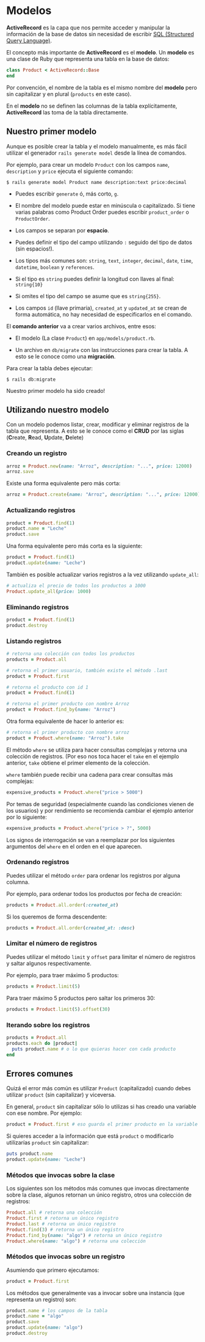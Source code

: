 # Modelos

**ActiveRecord** es la capa que nos permite acceder y manipular la información de la base de datos sin necesidad de escribir [SQL (Structured Query Language)](SQL (Structured Query Language)).

El concepto más importante de **ActiveRecord** es el **modelo**. Un **modelo** es una clase de Ruby que representa una tabla en la base de datos:

```ruby
class Product < ActiveRecord::Base
end
```

Por convención, el nombre de la tabla es el mismo nombre del **modelo** pero sin capitalizar y en plural (`products` en este caso).

En el **modelo** no se definen las columnas de la tabla explícitamente, **ActiveRecord** las toma de la tabla directamente.

## Nuestro primer modelo

Aunque es posible crear la tabla y el modelo manualmente, es más fácil utilizar el generador `rails generate model` desde la línea de comandos.

Por ejemplo, para crear un modelo `Product` con los campos `name`, `description` y `price` ejecuta el siguiente comando:

```
$ rails generate model Product name description:text price:decimal
```

* Puedes escribir `generate` ó, más corto, `g`.

* El nombre del modelo puede estar en minúscula o capitalizado. Si tiene varias palabras como Product Order puedes escribir `product_order` o `ProductOrder`.

* Los campos se separan por **espacio**.

* Puedes definir el tipo del campo utilizando `:` seguido del tipo de datos (sin espacios!).

* Los tipos más comunes son: `string`, `text`, `integer`, `decimal`, `date`, `time`, `datetime`,  `boolean` y `references`.

* Si el tipo es `string` puedes definir la longitud con llaves al final: `string{10}`

* Si omites el tipo del campo se asume que es `string{255}`.

* Los campos `id` (llave primaria), `created_at` y `updated_at` se crean de forma automática, no hay necesidad de especificarlos en el comando.

El **comando anterior** va a crear varios archivos, entre esos:

* El modelo (La clase `Product`) en `app/models/product.rb`.

* Un archivo en `db/migrate` con las instrucciones para crear la tabla. A esto se le conoce como una **migración**.

Para crear la tabla debes ejecutar:

```
$ rails db:migrate
```

Nuestro primer modelo ha sido creado!

## Utilizando nuestro modelo

Con un modelo podemos listar, crear, modificar y eliminar registros de la tabla que representa. A esto se le conoce como el **CRUD** por las siglas (**C**reate, **R**ead, **U**pdate, **D**elete)

### Creando un registro

```ruby
arroz = Product.new(name: "Arroz", description: "...", price: 12000)
arroz.save
````

Existe una forma equivalente pero más corta:

```ruby
arroz = Product.create(name: "Arroz", description: "...", price: 12000)
```

### Actualizando registros

```ruby
product = Product.find(1)
product.name = "Leche"
product.save
```

Una forma equivalente pero más corta es la siguiente:

```ruby
product = Product.find(1)
product.update(name: "Leche")
```

También es posible actualizar varios registros a la vez utilizando `update_all`:

```ruby
# actualiza el precio de todos los productos a 1000
Product.update_all(price: 1000)
```

### Eliminando registros

```ruby
product = Product.find(1)
product.destroy
```

### Listando registros

```ruby
# retorna una colección con todos los productos
products = Product.all
```

```ruby
# retorna el primer usuario, también existe el método .last
product = Product.first
```

```ruby
# retorna el producto con id 1
product = Product.find(1)
```

```ruby
# retorna el primer producto con nombre Arroz
product = Product.find_by(name: "Arroz")
```

Otra forma equivalente de hacer lo anterior es:

```ruby
# retorna el primer producto con nombre arroz
product = Product.where(name: "Arroz").take
```

El método `where` se utiliza para hacer consultas complejas y retorna una colección de registros. (Por eso nos toca hacer el `take` en el ejemplo anterior, `take` obtiene el primer elemento de la colección.

`where` también puede recibir una cadena para crear consultas más complejas:

```ruby
expensive_products = Product.where("price > 5000")
```

Por temas de seguridad (especialmente cuando las condiciones vienen de los usuarios) y por rendimiento se recomienda cambiar el ejemplo anterior por lo siguiente:

```ruby
expensive_products = Product.where("price > ?", 5000)
```

Los signos de interrogación se van a reemplazar por los siguientes argumentos del `where` en el orden en el que aparecen.

### Ordenando registros

Puedes utilizar el método `order` para ordenar los registros por alguna columna.

Por ejemplo, para ordenar todos los productos por fecha de creación:

```ruby
products = Product.all.order(:created_at)
```

Si los queremos de forma descendente:

```ruby
products = Product.all.order(created_at: :desc)
```

### Limitar el número de registros

Puedes utilizar el método `limit` y `offset` para limitar el número de registros y saltar algunos respectivamente.

Por ejemplo, para traer máximo 5 productos:

```ruby
products = Product.limit(5)
```

Para traer máximo 5 productos pero saltar los primeros 30:

```ruby
products = Product.limit(5).offset(30)
```

### Iterando sobre los registros

```ruby
products = Product.all
products.each do |product|
  puts product.name # o lo que quieras hacer con cada producto
end
```

## Errores comunes

Quizá el error más común es utilizar `Product` (capitalizado) cuando debes utilizar `product` (sin capitalizar) y viceversa.

En general, `product` sin capitalizar sólo lo utilizas si has creado una variable con ese nombre. Por ejemplo:

```ruby
product = Product.first # eso guarda el primer producto en la variable product
```

Si quieres acceder a la información que está `product` o modificarlo utilizarías `product` sin capitalizar:

```ruby
puts product.name
product.update(name: "Leche")
```

### Métodos que invocas sobre la clase

Los siguientes son los métodos más comunes que invocas directamente sobre la clase, algunos retornan un único registro, otros una colección de registros:

```ruby
Product.all # retorna una colección
Product.first # retorna un único registro
Product.last # retorna un único registro
Product.find(3) # retorna un único registro
Product.find_by(name: "algo") # retorna un único registro
Product.where(name: "algo") # retorna una colección
```

### Métodos que invocas sobre un registro

Asumiendo que primero ejecutamos:

```ruby
product = Product.first
```

Los métodos que generalmente vas a invocar sobre una instancia (que representa un registro) son:

```ruby
product.name # los campos de la tabla
product.name = "algo"
product.save
product.update(name: "algo")
product.destroy
```
